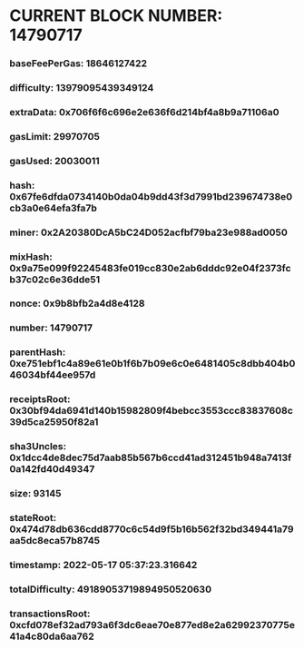 # CURRENT BLOCK NUMBER: 14790717

### baseFeePerGas: 18646127422
### difficulty: 13979095439349124
### extraData: 0x706f6f6c696e2e636f6d214bf4a8b9a71106a0
### gasLimit: 29970705
### gasUsed: 20030011
### hash: 0x67fe6dfda0734140b0da04b9dd43f3d7991bd239674738e0cb3a0e64efa3fa7b
### miner: 0x2A20380DcA5bC24D052acfbf79ba23e988ad0050
### mixHash: 0x9a75e099f92245483fe019cc830e2ab6dddc92e04f2373fcb37c02c6e36dde51
### nonce: 0x9b8bfb2a4d8e4128
### number: 14790717
### parentHash: 0xe751ebf1c4a89e61e0b1f6b7b09e6c0e6481405c8dbb404b046034bf44ee957d
### receiptsRoot: 0x30bf94da6941d140b15982809f4bebcc3553ccc83837608c39d5ca25950f82a1
### sha3Uncles: 0x1dcc4de8dec75d7aab85b567b6ccd41ad312451b948a7413f0a142fd40d49347
### size: 93145
### stateRoot: 0x474d78db636cdd8770c6c54d9f5b16b562f32bd349441a79aa5dc8eca57b8745
### timestamp: 2022-05-17 05:37:23.316642
### totalDifficulty: 49189053719894950520630
### transactionsRoot: 0xcfd078ef32ad793a6f3dc6eae70e877ed8e2a62992370775e41a4c80da6aa762
